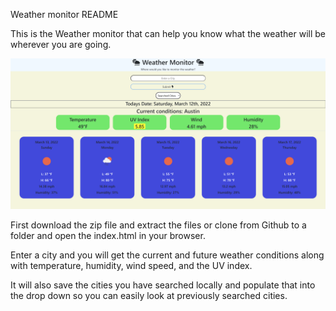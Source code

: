 Weather monitor README

This is the Weather monitor that can help you know what the weather will be wherever you are going.

<img src=./assets/images/weather_monitor.png>

First download the zip file and extract the files or clone from Github to a folder and open the index.html in your browser.

Enter a city and you will get the current and future weather conditions along with temperature, humidity, wind speed, and the UV index. 

It will also save the cities you have searched locally and populate that into the drop down so you can easily look at previously searched cities. 







